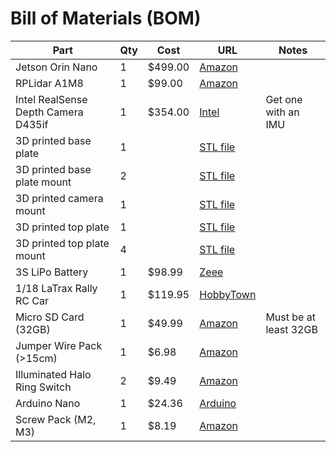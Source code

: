 Bill of Materials (BOM)
====

| Part                              | Qty | Cost    | URL        | Notes                        |
|------------------------------------|-----|---------|------------|------------------------------|
| Jetson Orin Nano                   | 1   | $499.00 | [Amazon](https://www.amazon.com/dp/B0BZJTQ5YP?th=1) |                              |
| RPLidar A1M8                       | 1   | $99.00  | [Amazon](https://www.amazon.com/Slamtec-RPLIDAR-Scanning-Avoidance-Navigation/dp/B07TJW5SXF) |                              |
| Intel RealSense Depth Camera D435if| 1   | $354.00 | [Intel](https://store.intelrealsense.com/buy-intel-realsense-depth-camera-d435if.html?_ga=2.71511123.1323932881.1726309183-1567668774.1714864134)  | Get one with an IMU           |
| 3D printed base plate              | 1   |         | [STL file](../models/base-plate.stl)   |                              |
| 3D printed base plate mount              | 2   |         | [STL file](../models/base-plate-mount.stl)   |                              |
| 3D printed camera mount            | 1   |         | [STL file](../models/camera-mount.stl)   |                              |
| 3D printed top plate              | 1   |         | [STL file](../models/top-plate.stl)   |                              |
| 3D printed top plate mount             | 4   |         | [STL file](../models/top-plate-mount.stl)   |                              |
| 3S LiPo Battery                    | 1   | $98.99  | [Zeee](https://zeeebattery.com/collections/zeee-3s-lipo-battery/products/zeee-3s-lipo-battery-5200mah-11-1v-80c-ec5-2pack)     |                              |
| 1/18 LaTrax Rally RC Car           | 1   | $119.95 | [HobbyTown](https://www.hobbytown.com/traxxas-1-18-latrax-rally-rtr-4wd-electric-rally-car-green-blue-tra75054-5-grnx/p1460077) |                              |
| Micro SD Card (32GB)               | 1   | $49.99  | [Amazon](https://www.amazon.com/Samsung-MicroSDXC-Adapter-MB-ME64GA-AM/dp/B06XX29S9Q/?utm_source=GitHub&utm_medium=link&th=1) | Must be at least 32GB         |
| Jumper Wire Pack (>15cm)           | 1   | $6.98   | [Amazon](https://www.amazon.com/EDGELEC-Breadboard-Optional-Assorted-Multicolored/dp/B07GD2BWPY/ref=sr_1_1_sspa?adgrpid=87137554968&dib=eyJ2IjoiMSJ9.hN9xWohZ0eiut9PloEXT2-Muw3wl-m-QeSlHHYd8tRhe9o3CJL74B7kLnJLznKdCWcE2VJOgBGZaB3piHh-47KBzR1oY2RngpyFSxIYHmfaMNvsv11u0RK7ejJCcheDQdqWzNI3Q166vTtwjLkLXzCDNuIN4xqQ6oEYu1wNIhaZYn2d640pxtPIv0SI7EeFCNnYdCsSiHYXyED2PaJjTQMnIhKw8H8ObP5nGZc-Hivg.EuxqF69DjQmqJzMnqKrpkXjfZVR_QMJS4oM8kfcLBZQ&dib_tag=se&hvadid=673520525205&hvdev=c&hvlocphy=9067654&hvnetw=g&hvqmt=b&hvrand=7339871033264311669&hvtargid=kwd-488861710272&hydadcr=7782_13673687&keywords=jumper+wires&qid=1726309685&sr=8-1-spons&sp_csd=d2lkZ2V0TmFtZT1zcF9hdGY&psc=1) |                              |
| Illuminated Halo Ring Switch       | 2   | $9.49   | [Amazon](https://www.amazon.com/API-ELE-warranty-Latching-Button-Metal1NO1NC/dp/B07932GYNH/ref=sr_1_3?dib=eyJ2IjoiMSJ9.1q0NmsreDNOKpu5DB3cH1ONQg1gf6ojqqeubPkY6kXO_CI5WLatggDoZGZv6hJPEVEiX1cHP410bNaktRFsaX9XwBjIhHZh5JMM9NfJ_wGqIxY43ioeJQyoe98AfHeKBxIviiXuJkxEXYDx2x6ZL-7N-2TClm3P1OMpS2ap4mL913wBktLpatHpV7ijA0_xPTXH6aUFIt_eZTm5MI-jt7kQ4aWVwZ166vSu3_jdTOnY.mfo9PLJnSCuErvc5PZ1wwbi_DOIoTPvlxrf5Wpt1Kqg&dib_tag=se&keywords=halo%2Bswitch&qid=1726309742&sr=8-3&th=1) |                              |
| Arduino Nano                       | 1   | $24.36  | [Arduino](https://store.arduino.cc/products/arduino-nano?srsltid=AfmBOorh9Q8uCrq16zXpDWrfd_h0b0wriqGBhbxZiAJm1FQNGyPRtH5i) |                              |
| Screw Pack (M2, M3)                | 1   | $8.19   | [Amazon](https://www.amazon.com/gp/product/B01FXGHO2M/?th=1) |                              |
